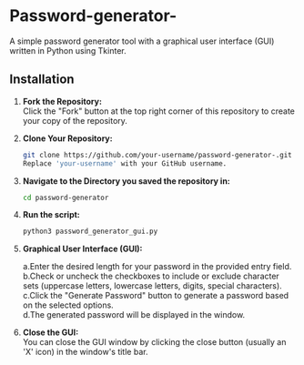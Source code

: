 # Password-generator-

A simple password generator tool with a graphical user interface (GUI) written in Python using Tkinter.

## Installation

1. **Fork the Repository:**  
   Click the "Fork" button at the top right corner of this repository to create your copy of the repository.

2. **Clone Your Repository:**
   ```bash
   git clone https://github.com/your-username/password-generator-.git
   Replace 'your-username' with your GitHub username.
3. **Navigate to the Directory you saved the repository in:**  
   ```bash
   cd password-generator
5. **Run the script:**    
   ```bash
   python3 password_generator_gui.py
7. **Graphical User Interface (GUI):**   

    a.Enter the desired length for your password in the provided entry field.  
    b.Check or uncheck the checkboxes to include or exclude character sets (uppercase letters, lowercase letters, digits, special characters).  
    c.Click the "Generate Password" button to generate a password based on the selected options.  
    d.The generated password will be displayed in the window.  

8. **Close the GUI:**  
  You can close the GUI window by clicking the close button (usually an 'X' icon) in the window's title bar.



